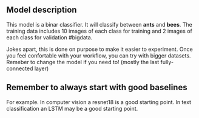 

## Model description

This model is a binar classifier. It will classify between **ants** and **bees**. The training data includes 10 images of each class for training and 2 images of each class for validation #bigdata.

Jokes apart, this is done on purpose to make it easier to experiment. Once you feel confortable with your workflow, you can try with bigger datasets. Remeber to change the model if you need to! (mostly the last fully-connected layer)

## Remember to always start with good baselines

For example. In computer vision a resnet18 is a good starting point. In text classification an LSTM may be a good starting point.
